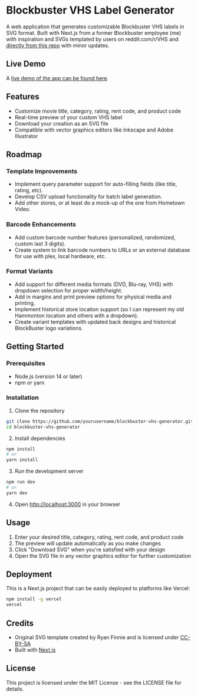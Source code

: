 # Blockbuster VHS Label Generator

A web application that generates customizable Blockbuster VHS labels in SVG format. Built with Next.js from a former Blockbuster employee (me) with inspiration and SVGs templated by users on reddit.com/r/VHS and [directly from this repo](https://github.com/rfinnie/blockbuster) with minor updates.

## Live Demo
A [live demo of the app can be found here](https://blockbuster-label-generator.vercel.app/).

## Features

- Customize movie title, category, rating, rent code, and product code
- Real-time preview of your custom VHS label
- Download your creation as an SVG file
- Compatible with vector graphics editors like Inkscape and Adobe Illustrator

## Roadmap
### Template Improvements
- Implement query parameter support for auto-filling fields (like title, rating, etc).
- Develop CSV upload functionality for batch label generation.
- Add other stores, or at least do a mock-up of the one from Hometown Video.

### Barcode Enhancements
- Add custom barcode number features (personalized, randomized, custom last 3 digits).
- Create system to link barcode numbers to URLs or an external database for use with plex, local hardware, etc.

### Format Variants
- Add support for different media formats (DVD, Blu-ray, VHS) with dropdown selection for proper width/height.
- Add in margins and print preview options for physical media and printing.
- Implement historical store location support (so I can represent my old Hammonton location and others with a dropdown).
- Create variant templates with updated back designs and historical BlockBuster logo variations.


## Getting Started

### Prerequisites

- Node.js (version 14 or later)
- npm or yarn

### Installation

1. Clone the repository
```bash
git clone https://github.com/yourusername/blockbuster-vhs-generator.git
cd blockbuster-vhs-generator
```

2. Install dependencies
```bash
npm install
# or
yarn install
```

3. Run the development server
```bash
npm run dev
# or
yarn dev
```

4. Open [http://localhost:3000](http://localhost:3000) in your browser

## Usage

1. Enter your desired title, category, rating, rent code, and product code
2. The preview will update automatically as you make changes
3. Click "Download SVG" when you're satisfied with your design
4. Open the SVG file in any vector graphics editor for further customization

## Deployment

This is a Next.js project that can be easily deployed to platforms like Vercel:

```bash
npm install -g vercel
vercel
```

## Credits

- Original SVG template created by Ryan Finnie and is licensed under [CC-BY-SA](http://creativecommons.org/licenses/by-sa/4.0/)
- Built with [Next.js](https://nextjs.org/)

## License

This project is licensed under the MIT License - see the LICENSE file for details.

